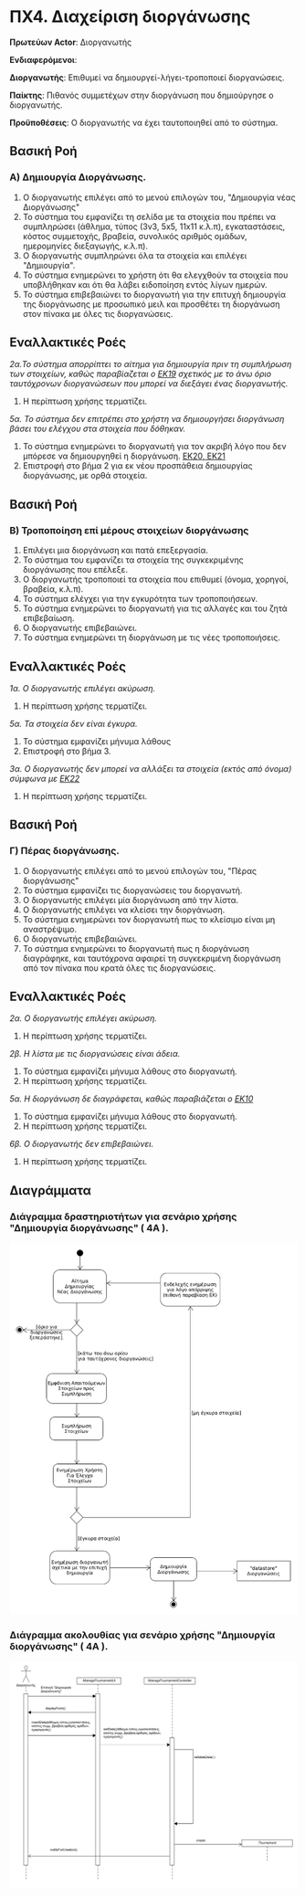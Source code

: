 # ΠΧ4. Διαχείριση διοργάνωσης

**Πρωτεύων Actor**: Διοργανωτής 

**Ενδιαφερόμενοι**:

**Διοργανωτής**: Επιθυμεί να δημιουργεί-λήγει-τροποποιεί διοργανώσεις.

**Παίκτης**: Πιθανός συμμετέχων στην διοργάνωση που δημιούργησε ο διοργανωτής.

**Προϋποθέσεις**: Ο διοργανωτής να έχει ταυτοποιηθεί από το σύστημα.

## Βασική Ροή

### Α) Δημιουργία Διοργάνωσης.
1. Ο διοργανωτής επιλέγει από το μενού επιλογών του, "Δημιουργία νέας Διοργάνωσης"
2. Το σύστημα του εμφανίζει τη σελίδα με τα στοιχεία που πρέπει να συμπληρώσει (άθλημα, τύπος (3v3, 5x5, 11x11 κ.λ.π), εγκαταστάσεις, κόστος συμμετοχής, βραβεία, συνολικός αριθμός ομάδων, ημερομηνίες διεξαγωγής, κ.λ.π).
3. Ο διοργανωτής συμπληρώνει όλα τα στοιχεία και επιλέγει "Δημιουργία".
4. Το σύστημα ενημερώνει το χρήστη ότι θα ελεγχθούν τα στοιχεία που υποβλήθηκαν και ότι θα λάβει ειδοποίηση εντός λίγων ημερών.
5. Το σύστημα επιβεβαιώνει το διοργανωτή για την επιτυχή δημιουργία της διοργάνωσης με προσωπικό μειλ και προσθέτει τη διοργάνωση στον πίνακα με όλες τις διοργανώσεις.

## Εναλλακτικές Ροές


*2α.Το σύστημα απορρίπτει το αίτημα για δημιουργία πριν τη συμπλήρωση των στοιχείων, καθώς παραβίαζεται ο [ΕΚ19](software-requirements.md#επιχειρησιακοί-κανόνες) σχετικός με το άνω όριο ταυτόχρονων διοργανώσεων που μπορεί να διεξάγει ένας διοργανωτής.*
1. Η περίπτωση χρήσης τερματίζει.

*5α. Το σύστημα δεν επιτρέπει στο χρήστη να δημιουργήσει διοργάνωση βάσει του ελέγχου στα στοιχεία που δόθηκαν.* 
1. Το σύστημα ενημερώνει το διοργανωτή για τον ακριβή λόγο που δεν μπόρεσε να δημιουργηθεί η διοργάνωση. [ΕΚ20, ΕΚ21](software-requirements.md#business-rules#)
2. Επιστροφή στο βήμα 2 για εκ νέου προσπάθεια δημιουργίας διοργάνωσης, με ορθά στοιχεία.


## Βασική Ροή

### Β) Τροποποίηση επί μέρους στοιχείων διοργάνωσης
1. Επιλέγει μια διοργάνωση και πατά επεξεργασία.
2. Το σύστημα του εμφανίζει τα στοιχεία της συγκεκριμένης διοργάνωσης που επέλεξε.
3. Ο διοργανωτής τροποποιεί τα στοιχεία που επιθυμεί (όνομα, χορηγοί, βραβεία, κ.λ.π).
4. Το σύστημα ελέγχει για την εγκυρότητα των τροποποιήσεων.
5. Το σύστημα ενημερώνει το διοργανωτή για τις αλλαγές και του ζητά επιβεβαίωση.
6. Ο διοργανωτής επιβεβαιώνει.
7. Το σύστημα ενημερώνει τη διοργάνωση με τις νέες τροποποιήσεις.

## Εναλλακτικές Ροές

*1α. Ο διοργανωτής επιλέγει ακύρωση.*
1. Η περίπτωση χρήσης τερματίζει.

*5α. Τα στοιχεία δεν είναι έγκυρα.*
1. Το σύστημα εμφανίζει μήνυμα λάθους
2. Επιστροφή στο βήμα 3.

*3α. Ο διοργανωτής δεν μπορεί να αλλάξει τα στοιχεία (εκτός από όνομα) σύμφωνα με [ΕΚ22](software-requirements.md#business-rules#)*
1. Η περίπτωση χρήσης τερματίζει.

## Βασική Ροή

### Γ) Πέρας διοργάνωσης.
1. Ο διοργανωτής επιλέγει από το μενού επιλογών του, "Πέρας διοργάνωσης"
2. Το σύστημα εμφανίζει τις διοργανώσεις του διοργανωτή.
3. Ο διοργανωτής επιλέγει μία διοργάνωση από την λίστα.
4. Ο διοργανωτής επιλέγει να κλείσει την διοργάνωση.
5. Το σύστημα ενημερώνει τον διοργανωτή πως το κλείσιμο είναι μη αναστρέψιμο.
6. Ο διοργανωτής επιβεβαιώνει.
7. Το σύστημα ενημερώνει το διοργανωτή πως η διοργάνωση διαγράφηκε, και ταυτόχρονα αφαιρεί τη συγκεκριμένη διοργάνωση από τον πίνακα που κρατά όλες τις διοργανώσεις.

## Εναλλακτικές Ροές

*2α. Ο διοργανωτής επιλέγει ακύρωση.*
1. Η περίπτωση χρήσης τερματίζει.

*2β. Η λίστα με τις διοργανώσεις είναι άδεια.*
1. Το σύστημα εμφανίζει μήνυμα λάθους στο διοργανωτή.
2. Η περίπτωση χρήσης τερματίζει.

*5α. Η διοργάνωση δε διαγράφεται, καθώς παραβιάζεται ο [ΕΚ10](software-requirements.md#business-rules#)*
1. Το σύστημα εμφανίζει μήνυμα λάθους στο διοργανωτή.
2. Η περίπτωση χρήσης τερματίζει.

*6β. Ο διοργανωτής δεν επιβεβαιώνει.*
1. Η περίπτωση χρήσης τερματίζει.

## Διαγράμματα 

### **Διάγραμμα δραστηριοτήτων για σενάριο χρήσης "Δημιουργία διοργάνωσης" ( 4Α )**.

![Διάγραμμα δραστηριοτήτων σενάριο χρήσης 9Α](uml/requirements/uc4-Act-A.png)

### **Διάγραμμα ακολουθίας για σενάριο χρήσης "Δημιουργία διοργάνωσης" ( 4Α )**.

![Διάγραμμα δραστηριοτήτων σενάριο χρήσης 9Α](uml/requirements/sequence_uc4.png)
